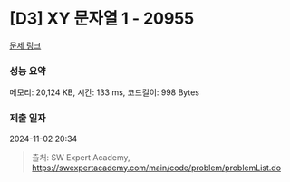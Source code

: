 # [D3] XY 문자열 1 - 20955 

[문제 링크](https://swexpertacademy.com/main/code/problem/problemDetail.do?contestProbId=AY_gm8_6NjcDFAVF) 

### 성능 요약

메모리: 20,124 KB, 시간: 133 ms, 코드길이: 998 Bytes

### 제출 일자

2024-11-02 20:34



> 출처: SW Expert Academy, https://swexpertacademy.com/main/code/problem/problemList.do